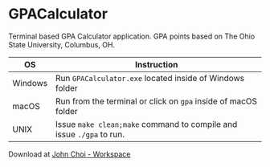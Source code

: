 # GPACalculator

Terminal based GPA Calculator application.
GPA points based on The Ohio State University, Columbus, OH.

 OS | Instruction
--- | ---
Windows | Run `GPACalculator.exe` located inside of Windows folder
macOS | Run from the terminal or click on `gpa` inside of macOS folder
UNIX | Issue `make clean;make` command to compile and issue `./gpa` to run.

Download at [John Choi - Workspace](https://johnchoi96.github.io/downloads.html)
